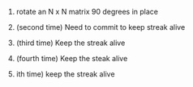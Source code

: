 1. rotate an N x N matrix 90 degrees in place

2. (second time) Need to commit to keep streak alive

3. (third time) Keep the streak alive 

4. (fourth time) Keep the steak alive

5. ith time) keep the streak alive
